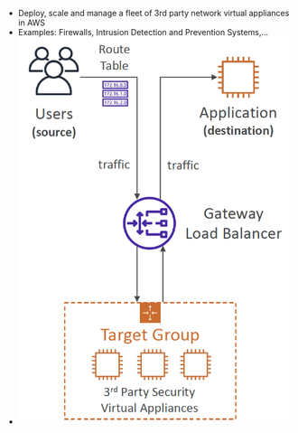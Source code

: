 - Deploy, scale and manage a fleet of 3rd party network virtual appliances in AWS
- Examples: Firewalls, Intrusion Detection and Prevention Systems,...
- ![GWLB](gwlb.png)